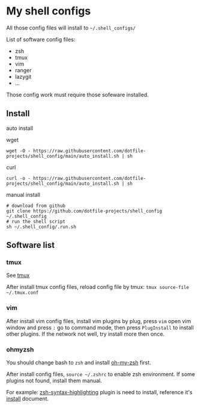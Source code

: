 # My shell configs

All those config files will install to `~/.shell_configs/`

List of software config files:

* zsh
* tmux
* vim
* ranger
* lazygit
* ...

Those config work must require those sofeware installed.


## Install

auto install

wget

```shell
wget -O - https://raw.githubusercontent.com/dotfile-projects/shell_config/main/auto_install.sh | sh
```

curl

```shell
curl -o - https://raw.githubusercontent.com/dotfile-projects/shell_config/main/auto_install.sh | sh
```

manual install

```shell
# download from github
git clone https://github.com/dotfile-projects/shell_config ~/.shell_config
# run the shell script
sh ~/.shell_config/.run.sh
```

## Software list

### tmux

See [tmux](https://github.com/tmux/tmux)

After install tmux config files, reload config file by tmux: `tmux source-file ~/.tmux.conf`

### vim

After install vim config files, install vim plugins by plug, press `vim` open vim window and press `:` go to command mode, then press `PlugInstall` to install other plugins. If the network not well, try install more then once.

### ohmyzsh

You should change bash to `zsh` and install [oh-my-zsh](https://github.com/ohmyzsh/ohmyzsh) first.

After install config files, `source ~/.zshrc` to enable zsh environment. If some plugins not found, install them manual.

For example: [zsh-syntax-highlighting](https://github.com/zsh-users/zsh-syntax-highlighting) plugin is need to install, reference it's [install](https://github.com/zsh-users/zsh-syntax-highlighting/blob/master/INSTALL.md) document.

